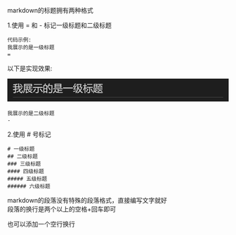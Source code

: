 markdown的标题拥有两种格式  

1.使用 = 和 - 标记一级标题和二级标题  


<!-- code_area -->
    代码示例:
    我展示的是一级标题
    =
<!-- code_area -->
以下是实现效果:
<!-- 02_title_img_01展示突破数据 -->
![02_title_img_01](../access/02_title_img_01.png)

<!-- code_area -->
    我展示的是二级标题
    -
<!-- code_area_end -->



2.使用 # 号标记

    # 一级标题
    ## 二级标题
    ### 三级标题
    #### 四级标题
    ##### 五级标题
    ###### 六级标题


markdown的段落没有特殊的段落格式，直接编写文字就好  
段落的换行是两个以上的空格+回车即可

也可以添加一个空行换行
